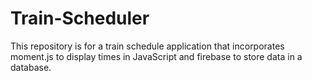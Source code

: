 # Train-Scheduler
This repository is for a train schedule application that incorporates moment.js to  display times in JavaScript and firebase to store data in a database.

